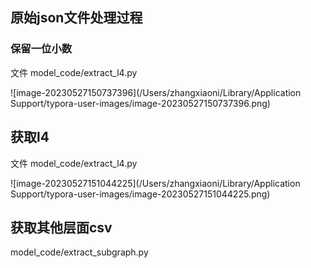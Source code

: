 ## 原始json文件处理过程

### 保留一位小数

文件 model_code/extract_l4.py

![image-20230527150737396](/Users/zhangxiaoni/Library/Application Support/typora-user-images/image-20230527150737396.png)



## 获取l4

文件 model_code/extract_l4.py

![image-20230527151044225](/Users/zhangxiaoni/Library/Application Support/typora-user-images/image-20230527151044225.png)



## 获取其他层面csv

model_code/extract_subgraph.py